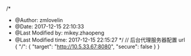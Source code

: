 /*
 * @Author: zmlovelin 
 * @Date: 2017-12-15 22:10:33 
 * @Last Modified by: mikey.zhaopeng
 * @Last Modified time: 2017-12-15 22:15:27
 */
 //  后台代理服务器配置 url    
{
    "/": {
        "target": "http://10.5.33.67:8080",
        "secure": false
    }
}
